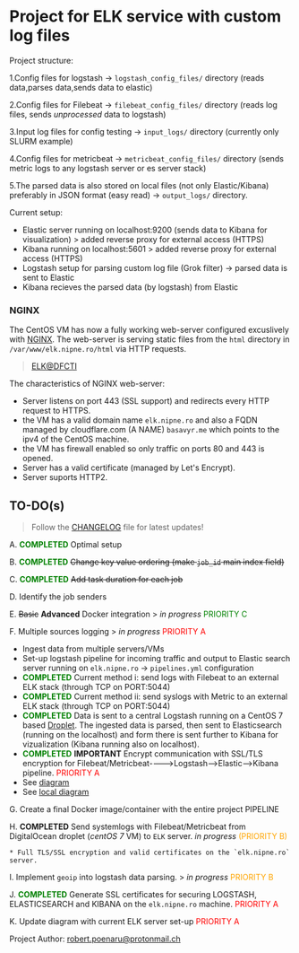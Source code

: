 # Project for ELK service with custom log files

Project structure:

1.Config files for logstash -> `logstash_config_files/` directory (reads data,parses data,sends data to elastic)

2.Config files for Filebeat -> `filebeat_config_files/` directory (reads log files, sends *unprocessed* data to logstash)

3.Input log files for config testing -> `input_logs/` directory (currently only SLURM example)

4.Config files for metricbeat -> `metricbeat_config_files/` directory (sends metric logs to any logstash server or es server stack)

5.The parsed data is also stored on local files (not only Elastic/Kibana) preferably in JSON format (easy read)  -> `output_logs/` directory.


Current setup:
 * Elastic server running on localhost:9200 (sends data to Kibana for visualization) > added reverse proxy for external access (HTTPS)
 * Kibana running on localhost:5601 > added reverse proxy for external access (HTTPS)
 * Logstash setup for parsing custom log file (Grok filter) -> parsed data is sent to Elastic
 * Kibana recieves the parsed data (by logstash) from Elastic

### NGINX

The CentOS VM has now a fully working web-server configured excuslively with [NGINX](www.nginx.com).
The web-server is serving static files from the `html` directory in `/var/www/elk.nipne.ro/html` via HTTP requests.
> [ELK@DFCTI](https://elk.nipne.ro)

The characteristics of NGINX web-server:
 * Server listens on port 443 (SSL support) and redirects every HTTP request to HTTPS.
 * the VM has a valid domain name `elk.nipne.ro` and also a FQDN managed by cloudflare.com (A NAME) `basavyr.me` which points to the ipv4 of the CentOS machine.
 * the VM has firewall enabled so only traffic on ports 80 and 443 is opened.
 * Server has a valid certificate (managed by Let's Encrypt).
 * Server suports HTTP2.

## TO-DO(s)

> Follow the [CHANGELOG](CHANGELOG.md) file for latest updates!

A. <span style="color:green">**COMPLETED** </span> Optimal setup  

B.  <span style="color:green">**COMPLETED** </span> ~~Change key value ordering (make `job_id` main index field)~~ 

C.  <span style="color:green">**COMPLETED** </span> ~~Add task duration for each job~~ 

D. Identify the job senders 

E. ~~Basic~~ **Advanced** Docker integration > *in progress* <span style="color:green"> PRIORITY C

F. Multiple sources logging > *in progress* <span style="color:red"> PRIORITY A
 
 * Ingest data from multiple servers/VMs
 * Set-up logstash pipeline for incoming traffic and output to Elastic search server running on `elk.nipne.ro` -> `pipelines.yml` configuration
 *  <span style="color:green">**COMPLETED** </span> Current method i: send logs with Filebeat to an external ELK stack (through TCP on PORT:5044)
 *  <span style="color:green">**COMPLETED** </span> Current method ii: send syslogs with Metric to an external ELK stack (through TCP on PORT:5044)
 *  <span style="color:green">**COMPLETED** </span> Data is sent to a central Logstash running on a CentOS 7 based [Droplet](www.digitalocean.com). The ingested data is parsed, then sent to Elasticsearch (running on the localhost) and form there is sent further to Kibana for vizualization (Kibana running also on localhost).
 * <span style="color:green">**COMPLETED** </span> **IMPORTANT** Encrypt communication with SSL/TLS encryption for Filebeat/Metricbeat---->Logstash-->Elastic-->Kibana pipeline. <span style="color:red"> PRIORITY A
 * See [diagram](https://drive.google.com/file/d/1r5QYCd67KvK9XYAC4NN5SzSBtFVmxniv/view?usp=sharing)
 * See [local diagram](ELKsetupDFCTI.png)

G. Create a final Docker image/container with the entire project PIPELINE

H. **COMPLETED** Send systemlogs with Filebeat/Metricbeat from DigitalOcean droplet (*centOS 7* VM) to `ELK` server. *in progress* <span style="color:orange">(PRIORITY B)
    
    * Full TLS/SSL encryption and valid certificates on the `elk.nipne.ro` server.

 

I. Implement `geoip` into logstash data parsing. > *in progress* <span style="color:orange"> PRIORITY B

J. <span style="color:green">**COMPLETED** </span> Generate SSL certificates for securing LOGSTASH, ELASTICSEARCH and KIBANA on the `elk.nipne.ro` machine. <span style="color:red"> PRIORITY A

K. Update diagram with current ELK server set-up <span style="color:red"> PRIORITY A

Project Author: <robert.poenaru@protonmail.ch>